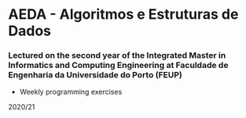 # AEDA - Algoritmos e Estruturas de Dados
### Lectured on the second year of the Integrated Master in Informatics and Computing Engineering at Faculdade de Engenharia da Universidade do Porto (FEUP)

* Weekly programming exercises

2020/21
